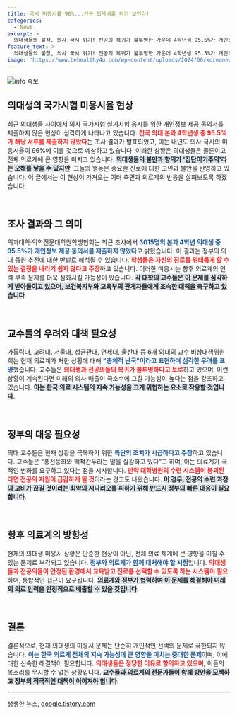 ```yaml
---
title: 국시 미응시률 96%...신규 의사배출 위기 보인다!
categories:
  - News
excerpt: >
  의대생들의 불참, 의사 국시 위기! 전공의 복귀가 불투명한 가운데 4학년생 95.5%가 개인정보 동의서 미제출로 내년도 국시 응시율이 96%에 이를 것으로 전망된다. 교수들은 정부의 대책 마련을 촉구하며 한국 의료의 미래가 위태롭다고 경고했다.
feature_text: >
  의대생들의 불참, 의사 국시 위기! 전공의 복귀가 불투명한 가운데 4학년생 95.5%가 개인정보 동의서 미제출로 내년도 국시 응시율이 96%에 이를 것으로 전망된다. 교수들은 정부의 대책 마련을 촉구하며 한국 의료의 미래가 위태롭다고 경고했다.
image: 'https://www.behealthy4u.com/wp-content/uploads/2024/06/koreanews.jpg'
---
```


<p><img src="https://www.behealthy4u.com/wp-content/uploads/2024/06/koreanews.jpg" alt="info 속보" /></p>

<h2 data-ke-size="size26">의대생의 국가시험 미응시율 현상</h2>

<p data-ke-size="size16">최근 의대생들 사이에서 의사 국가시험 실기시험 응시를 위한 개인정보 제공 동의서를 제출하지 않은 현상이 심각하게 나타나고 있습니다. <b><span style="color: #ee2323;">전국 의대 본과 4학년생 중 95.5%가 해당 서류를 제출하지 않았다</span></b>는 조사 결과가 발표되었고, 이는 내년도 의사 국시의 미응시율이 96%에 이를 것으로 예상하고 있습니다. 이러한 상황은 의대생들은 물론이고 전체 의료계에 큰 영향을 미치고 있습니다. <b><span style="background-color: #21538527;">의대생들의 불만과 항의가 '집단이기주의'라는 오해를 낳을 수 있지만</span></b>, 그들의 행동은 중요한 진로에 대한 고민과 불안을 반영하고 있습니다. 이 글에서는 이 현상이 가져오는 여러 측면과 의료계의 반응을 살펴보도록 하겠습니다.</p>

<p data-ke-size="size16">&nbsp;</p>

<h2 data-ke-size="size26">조사 결과와 그 의미</h2>

<p data-ke-size="size16">의과대학·의학전문대학원학생협회는 최근 조사에서 <b><span style="color: #1a5490;">3015명의 본과 4학년 의대생 중 95.5%가 개인정보 제공 동의서를 제출하지 않았다</span></b>고 밝혔습니다. 이 결과는 정부의 의대 증원 추진에 대한 반발로 해석될 수 있습니다. <b><span style="color: #ee2323;">학생들은 자신의 진로를 위태롭게 할 수 있는 결정을 내리기 쉽지 않다고 주장</span></b>하고 있습니다. 이러한 미응시는 향후 의료계의 인력 부족 문제를 더욱 심화시킬 가능성이 있습니다. <b><span style="background-color: #21538527;">각 대학의 교수들은 이 문제를 심각하게 받아들이고 있으며, 보건복지부와 교육부의 관계자들에게 조속한 대책을 촉구하고 있습니다</span></b>.</p>

<p data-ke-size="size16">&nbsp;</p>

<h2 data-ke-size="size26">교수들의 우려와 대책 필요성</h2>

<p data-ke-size="size16">가톨릭대, 고려대, 서울대, 성균관대, 연세대, 울산대 등 6개 의대의 교수 비상대책위원회는 현재 의료계가 처한 상황에 대해 <b><span style="color: #1a5490;">"총체적 난국"이라고 표현하며 심각한 우려를 표명</span></b>했습니다. 교수들은 <b><span style="color: #ee2323;">의대생과 전공의들의 복귀가 불투명하다고 토로</span></b>하고 있으며, 이런 상황이 계속된다면 미래의 의사 배출이 극소수에 그칠 가능성이 높다는 점을 강조하고 있습니다. <b><span style="background-color: #21538527;">이는 한국 의료 시스템의 지속 가능성을 크게 위협하는 요소로 작용할 것입니다</span></b>.</p>

<p data-ke-size="size16">&nbsp;</p>

<h2 data-ke-size="size26">정부의 대응 필요성</h2>

<p data-ke-size="size16">의대 교수들은 현재 상황을 극복하기 위한 <b><span style="color: #1a5490;">특단의 조치가 시급하다고 주장</span></b>하고 있습니다. 교수들은 "풍전등화와 백척간두라는 말을 실감하고 있다"고 하며, 이는 의료계가 극적인 변화를 요구하고 있다는 점을 시사합니다. <b><span style="color: #ee2323;">만약 대학병원의 수련 시스템이 붕괴된다면 전공의 지원이 급감하게 될 것</span></b>이라는 경고도 나왔습니다. <b><span style="background-color: #21538527;">이 경우, 전공의 수련 과정의 고비가 끊길 것이라는 최악의 시나리오를 피하기 위해 반드시 정부의 빠른 대응이 필요합니다</span></b>.</p>

<p data-ke-size="size16">&nbsp;</p>

<h2 data-ke-size="size26">향후 의료계의 방향성</h2>

<p data-ke-size="size16">현재의 의대생 미응시 상황은 단순한 현상이 아닌, 전체 의료 체계에 큰 영향을 미칠 수 있는 문제로 부각되고 있습니다. <b><span style="color: #1a5490;">정부와 의료계가 함께 대처해야 할 시점</span></b>입니다. <b><span style="color: #ee2323;">의대생들과 전공의들이 안정된 환경에서 교육받고 진로를 선택할 수 있도록 하는 시스템이 필요</span></b>하며, 통합적인 접근이 요구됩니다. <b><span style="background-color: #21538527;">의료계와 정부가 협력하여 이 문제를 해결해야 미래의 의료 인력을 안정적으로 배출할 수 있을 것입니다</span></b>.</p>

<p data-ke-size="size16">&nbsp;</p>

<h2 data-ke-size="size26">결론</h2>

<p data-ke-size="size16">결론적으로, 현재 의대생의 미응시 문제는 단순히 개인적인 선택의 문제로 국한되지 않습니다. <b><span style="color: #1a5490;">이는 한국 의료계 전체의 지속 가능성에 큰 영향을 미치는 중대한 문제</span></b>이며, 이에 대한 신속한 해결책이 필요합니다. <b><span style="color: #ee2323;">의대생들은 정당한 이유로 항의하고 있으며</span></b>, 이들의 목소리를 무시할 수 없는 상황입니다. <b><span style="background-color: #21538527;">교수들과 의료계의 전문가들이 함께 방안을 모색하고 정부의 적극적인 대책이 이어져야 합니다</span></b>.</p>

<hr style="border: 1px solid #dddddd;"/>
생생한 뉴스, <a href="https://qoogle.tistory.com" rel="dofollow">qoogle.tistory.com</a>


